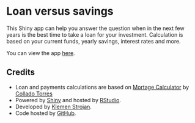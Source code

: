 Loan versus savings
============================================

This Shiny app can help you answer the question when in the next few years is the best time to take a loan for your investment. Calculation is based on your current funds, yearly savings, interest rates and more.

You can view the app [here](https://sklemen.shinyapps.io/loanSimulation/).

## Credits

* Loan and payments calculations are based on [Mortage Calculator](https://github.com/lcolladotor/mortgage) by [Collado Torres](http://bit.ly/LColladoTorres)
* Powered by [Shiny](http://www.rstudio.com/shiny/) and hosted by [RStudio](http://www.rstudio.com/).
* Developed by [Klemen Strojan](https://twitter.com/strojanklemen).
* Code hosted by [GitHub](https://github.com/strojank/loan-vs-savings).

